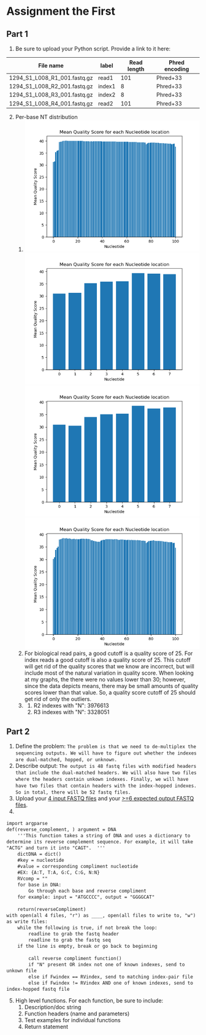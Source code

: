 # Assignment the First

## Part 1
1. Be sure to upload your Python script. Provide a link to it here:

| File name | label | Read length | Phred encoding |
|---|---|---|---|
| 1294_S1_L008_R1_001.fastq.gz | read1 | 101 | Phred+33 |
| 1294_S1_L008_R2_001.fastq.gz | index1 | 8 | Phred+33 |
| 1294_S1_L008_R3_001.fastq.gz | index2 | 8 | Phred+33 |
| 1294_S1_L008_R4_001.fastq.gz | read2 | 101 | Phred+33 |

2. Per-base NT distribution
    1. ![](./R1outHist.png)
     ![](./R2outHist.png)
     ![](./R3outHist.png)
     ![](./R4outHist.png)
    2. For biological read pairs, a good cutoff is a quality score of 25. For index reads a good cutoff is also a quality score of 25. This cutoff will get rid of the quality scores that we know are incorrect, but will include most of the natural variation in quality score. When looking at my graphs, the there were no values lower than 30; however, since the data depicts means, there may be small amounts of quality scores lower than that value. So, a quality score cutoff of 25 should get rid of only the outliers. 
    3. 
        1. R2 indexes with "N": 3976613
        2. R3 indexes with "N": 3328051

    
## Part 2
1. Define the problem:
```The problem is that we need to de-multiplex the sequencing outputs. We will have to figure out whether the indexes are dual-matched, hopped, or unknown.```
2. Describe output:
```The output is 48 fastq files with modified headers that include the dual-matched headers. We will also have two files where the headers contain unkown indexes. Finally, we will have have two files that contain headers with the index-hopped indexes. So in total, there will be 52 fastq files. ```
3. Upload your [4 input FASTQ files](../TEST-input_FASTQ/) and your [>=6 expected output FASTQ files](../TEST-output_FASTQ/).
4. 
```
import argparse
def(reverse_complement, ) argument = DNA
    '''This function takes a string of DNA and uses a dictionary to determine its reverse complement sequence. For example, it will take "ACTG" and turn it into "CAGT".  '''
    dictDNA = dict()
    #key = nucleotide
    #value = corresponding compliment nucleotide
    #EX: {A:T, T:A, G:C, C:G, N:N}
    RVcomp = ""
    for base in DNA:
        Go through each base and reverse compliment
	for example: input = "ATGCCCC", output = "GGGGCAT"

    return(reverseCompliment)
with open(all 4 files, "r") as ____, open(all files to write to, "w") as write files:
    while the following is true, if not break the loop: 
        readline to grab the fastq header
        readline to grab the fastq seq
	if the line is empty, break or go back to beginning

        call reverse compliment function()
        if "N" present OR index not one of known indexes, send to unkown file
        else if Fwindex == RVindex, send to matching index-pair file
        else if Fwindex != RVindex AND one of known indexes, send to index-hopped fastq file

```


5. High level functions. For each function, be sure to include:
    1. Description/doc string
    2. Function headers (name and parameters)
    3. Test examples for individual functions 
    4. Return statement

